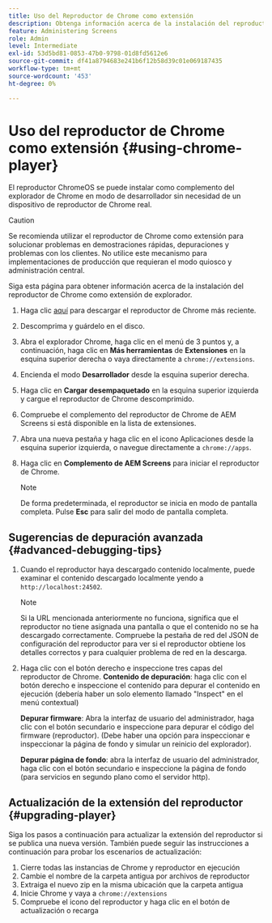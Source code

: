 ```yaml
---
title: Uso del Reproductor de Chrome como extensión
description: Obtenga información acerca de la instalación del reproductor de Chrome como extensión de explorador para AEM Screens.
feature: Administering Screens
role: Admin
level: Intermediate
exl-id: 53d5bd81-0853-47b0-9798-01d8fd5612e6
source-git-commit: df41a8794683e241b6f12b58d39c01e069187435
workflow-type: tm+mt
source-wordcount: '453'
ht-degree: 0%

---
```


# Uso del reproductor de Chrome como extensión {#using-chrome-player}

El reproductor ChromeOS se puede instalar como complemento del explorador de Chrome en modo de desarrollador sin necesidad de un dispositivo de reproductor de Chrome real.

>[!CAUTION]
>
> Se recomienda utilizar el reproductor de Chrome como extensión para solucionar problemas en demostraciones rápidas, depuraciones y problemas con los clientes. No utilice este mecanismo para implementaciones de producción que requieran el modo quiosco y administración central.

Siga esta página para obtener información acerca de la instalación del reproductor de Chrome como extensión de explorador.

1. Haga clic [aquí](https://download.macromedia.com/screens/) para descargar el reproductor de Chrome más reciente.

1. Descomprima y guárdelo en el disco.

1. Abra el explorador Chrome, haga clic en el menú de 3 puntos y, a continuación, haga clic en **Más herramientas** de **Extensiones** en la esquina superior derecha o vaya directamente a `chrome://extensions`.

1. Encienda el modo **Desarrollador** desde la esquina superior derecha.

1. Haga clic en **Cargar desempaquetado** en la esquina superior izquierda y cargue el reproductor de Chrome descomprimido.

1. Compruebe el complemento del reproductor de Chrome de AEM Screens si está disponible en la lista de extensiones.

1. Abra una nueva pestaña y haga clic en el icono Aplicaciones desde la esquina superior izquierda, o navegue directamente a `chrome://apps`.

1. Haga clic en **Complemento de AEM Screens** para iniciar el reproductor de Chrome.

   >[!NOTE]
   >
   > De forma predeterminada, el reproductor se inicia en modo de pantalla completa. Pulse **Esc** para salir del modo de pantalla completa.


## Sugerencias de depuración avanzada {#advanced-debugging-tips}

1. Cuando el reproductor haya descargado contenido localmente, puede examinar el contenido descargado localmente yendo a `http://localhost:24502`.

   >[!NOTE]
   >
   > Si la URL mencionada anteriormente no funciona, significa que el reproductor no tiene asignada una pantalla o que el contenido no se ha descargado correctamente. Compruebe la pestaña de red del JSON de configuración del reproductor para ver si el reproductor obtiene los detalles correctos y para cualquier problema de red en la descarga.

1. Haga clic con el botón derecho e inspeccione tres capas del reproductor de Chrome.
   **Contenido de depuración**: haga clic con el botón derecho e inspeccione el contenido para depurar el contenido en ejecución (debería haber un solo elemento llamado &quot;Inspect&quot; en el menú contextual)

   **Depurar firmware**: Abra la interfaz de usuario del administrador, haga clic con el botón secundario e inspeccione para depurar el código del firmware (reproductor). (Debe haber una opción para inspeccionar e inspeccionar la página de fondo y simular un reinicio del explorador).

   **Depurar página de fondo**: abra la interfaz de usuario del administrador, haga clic con el botón secundario e inspeccione la página de fondo (para servicios en segundo plano como el servidor http).

## Actualización de la extensión del reproductor {#upgrading-player}

Siga los pasos a continuación para actualizar la extensión del reproductor si se publica una nueva versión. También puede seguir las instrucciones a continuación para probar los escenarios de actualización:

1. Cierre todas las instancias de Chrome y reproductor en ejecución
1. Cambie el nombre de la carpeta antigua por archivos de reproductor
1. Extraiga el nuevo zip en la misma ubicación que la carpeta antigua
1. Inicie Chrome y vaya a `chrome://extensions`
1. Compruebe el icono del reproductor y haga clic en el botón de actualización o recarga

